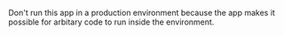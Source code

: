 Don't run this app in a production environment because the app makes it possible for arbitary code to run inside the environment.
